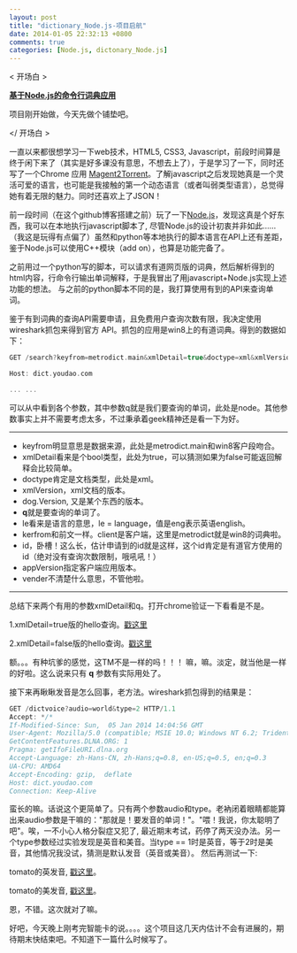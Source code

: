 ```yaml
---
layout: post
title: "dictionary_Node.js-项目启航"
date: 2014-01-05 22:32:13 +0800
comments: true
categories: [Node.js, dictonary_Node.js]
---
```


&lt; 开场白 &gt;

[**基于Node.js的命令行词典应用**][0]

项目刚开始做，今天先做个铺垫吧。

&lt;/ 开场白 &gt;

一直以来都很想学习一下web技术，HTML5, CSS3, Javascript，前段时间算是终于闲下来了（其实是好多课没有意思，不想去上了），于是学习了一下，同时还写了一个Chrome 应用  [Magent2Torrent][1]。了解javascript之后发现她真是一个灵活可爱的语言，也可能是我接触的第一个动态语言（或者叫弱类型语言），总觉得她有着无限的魅力。同时还喜欢上了JSON！

前一段时间（在这个github博客搭建之前）玩了一下[Node.js][2]，发现这真是个好东西，我可以在本地执行javascript脚本了, 尽管Node.js的设计初衷并非如此……（我这是玩得有点偏了）虽然和python等本地执行的脚本语言在API上还有差距，鉴于Node.js可以使用C++模块（add on），也算是功能完备了。

<!--more-->

之前用过一个python写的脚本，可以请求有道网页版的词典，然后解析得到的html内容，行命令行输出单词解释，于是我冒出了用javascript+Node.js实现上述功能的想法。
与之前的python脚本不同的是，我打算使用有到的API来查询单词。

鉴于有到词典的查询API需要申请，且免费用户查询次数有限，我决定使用wireshark抓包来得到官方
API。抓包的应用是win8上的有道词典。得到的数据如下：

``` cpp
GET /search?keyfrom=metrodict.main&xmlDetail=true&doctype=xml&xmlVersion=8.1&dogVersion=1.0&q=node&le=eng&keyfrom=metrodict.input&client=metrodict&id=3019615280104595010663601040404140109040186114402823410158212201782429070109&appVer=1.1.49.6663.beta&vendor=store HTTP/1.1

Host: dict.youdao.com

... ...
```

可以从中看到各个参数，其中参数q就是我们要查询的单词，此处是node。其他参数事实上并不需要考虑太多，不过秉承着geek精神还是看一下为好。

------------------

 * keyfrom明显意思是数据来源，此处是metrodict.main和win8客户段吻合。
 * xmlDetail看来是个bool类型，此处为true，可以猜测如果为false可能返回解释会比较简单。
 * doctype肯定是文档类型，此处是xml。
 * xmlVersion，xml文档的版本。
 * dog.Version, 又是某个东西的版本。
 * **q**就是要查询的单词了。
 * le看来是语言的意思，le = language，值是eng表示英语english。
 * kerfrom和前文一样。client是客户端，这里是metrodict就是win8的词典啦。
 * id，卧槽！这么长，估计申请到的id就是这样，这个id肯定是有道官方使用的id（绝对没有查询次数限制，哦吼吼！）
 * appVersion指定客户端应用版本。
 * vender不清楚什么意思，不管他啦。

------------------

总结下来两个有用的参数xmlDetail和q。打开chrome验证一下看看是不是。

 1.xmlDetail=true版的hello查询。[戳这里][3]

 2.xmlDetail=false版的hello查询。[戳这里][4]

额。。。有种坑爹的感觉，这TM不是一样的吗！！！ 嘛，嘛。淡定，就当他是一样的好啦。这么说来只有 **q** 参数有实际用处了。

接下来再瞅瞅发音是怎么回事，老方法。wireshark抓包得到的结果是：

``` cpp
GET /dictvoice?audio=world&type=2 HTTP/1.1
Accept: */*
If-Modified-Since: Sun,  05 Jan 2014 14:04:56 GMT
User-Agent: Mozilla/5.0 (compatible; MSIE 10.0; Windows NT 6.2; Trident/6.0; MSAppHost/1.0)
GetContentFeatures.DLNA.ORG: 1
Pragma: getIfoFileURI.dlna.org
Accept-Language: zh-Hans-CN, zh-Hans;q=0.8, en-US;q=0.5, en;q=0.3
UA-CPU: AMD64
Accept-Encoding: gzip,  deflate
Host: dict.youdao.com
Connection: Keep-Alive
```

蛮长的嘛。话说这个更简单了。只有两个参数audio和type。老衲闭着眼睛都能算出来audio参数是干嘛的："那就是！要发音的单词！"。"喂！我说，你太聪明了吧"。唉，一不小心人格分裂症又犯了, 最近期末考试，药停了两天没办法。另一个type参数经过实验发现是英音和美音。当type == 1时是英音，等于2时是美音，其他情况我没试，猜测是默认发音（英音或美音）。
然后再测试一下:

tomato的英发音, [戳这里][5]。

tomato的美发音, [戳这里][6]。

恩，不错。这次就对了嘛。

好吧，今天晚上刚考完智能卡的说。。。。这个项目这几天内估计不会有进展的，期待期末快结束吧。不知道下一篇什么时候写了。

[0]:https://github.com/LanderlYoung/Dictinoary_Node.js
[1]:https://github.com/LanderlYoung/Magnet2Torrent
[2]:http://www.nodejs.org
[3]:http://dict.youdao.com/search?keyfrom=metrodict.main&xmlDetail=true&doctype=xml&xmlVersion=8.1&dogVersion=1.0&q=node&le=eng&keyfrom=metrodict.input&client=metrodict&id=3019615280104595010663601040404140109040186114402823410158212201782429070109&appVer=1.1.49.6663.beta&vendor=stor
[4]:http://dict.youdao.com/search?keyfrom=metrodict.main&xmlDetail=false&doctype=xml&xmlVersion=8.1&dogVersion=1.0&q=node&le=eng&keyfrom=metrodict.input&client=metrodict&id=3019615280104595010663601040404140109040186114402823410158212201782429070109&appVer=1.1.49.6663.beta&vendor=stor
[5]:http://dict.youdao.com/dictvoice?audio=tomato&type=1
[6]:http://dict.youdao.com/dictvoice?audio=tomato&type=2
